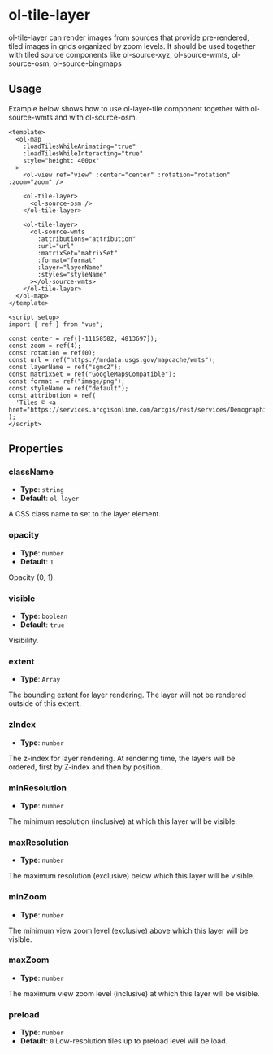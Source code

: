 # ol-tile-layer

ol-tile-layer can render images from sources that provide pre-rendered, tiled images in grids organized by zoom levels. It should be used together with tiled source components like ol-source-xyz, ol-source-wmts, ol-source-osm, ol-source-bingmaps

<script setup>
import TileLayerDemo from "@demos/TileLayerDemo.vue"
</script>
<ClientOnly>
<TileLayerDemo />
</ClientOnly>

## Usage

Example below shows how to use ol-layer-tile component together with ol-source-wmts and with ol-source-osm.

```vue
<template>
  <ol-map
    :loadTilesWhileAnimating="true"
    :loadTilesWhileInteracting="true"
    style="height: 400px"
  >
    <ol-view ref="view" :center="center" :rotation="rotation" :zoom="zoom" />

    <ol-tile-layer>
      <ol-source-osm />
    </ol-tile-layer>

    <ol-tile-layer>
      <ol-source-wmts
        :attributions="attribution"
        :url="url"
        :matrixSet="matrixSet"
        :format="format"
        :layer="layerName"
        :styles="styleName"
      ></ol-source-wmts>
    </ol-tile-layer>
  </ol-map>
</template>

<script setup>
import { ref } from "vue";

const center = ref([-11158582, 4813697]);
const zoom = ref(4);
const rotation = ref(0);
const url = ref("https://mrdata.usgs.gov/mapcache/wmts");
const layerName = ref("sgmc2");
const matrixSet = ref("GoogleMapsCompatible");
const format = ref("image/png");
const styleName = ref("default");
const attribution = ref(
  'Tiles © <a href="https://services.arcgisonline.com/arcgis/rest/services/Demographics/USA_Population_Density/MapServer/">ArcGIS</a>'
);
</script>
```

## Properties

### className

- **Type**: `string`
- **Default**: `ol-layer`

A CSS class name to set to the layer element.

### opacity

- **Type**: `number `
- **Default**: `1`

Opacity (0, 1).

### visible

- **Type**: `boolean`
- **Default**: `true`

Visibility.

### extent

- **Type**: `Array`

The bounding extent for layer rendering. The layer will not be rendered outside of this extent.

### zIndex

- **Type**: `number`

The z-index for layer rendering. At rendering time, the layers will be ordered, first by Z-index and then by position.

### minResolution

- **Type**: `number`

The minimum resolution (inclusive) at which this layer will be visible.

### maxResolution

- **Type**: `number`

The maximum resolution (exclusive) below which this layer will be visible.

### minZoom

- **Type**: `number`

The minimum view zoom level (exclusive) above which this layer will be visible.

### maxZoom

- **Type**: `number`

The maximum view zoom level (inclusive) at which this layer will be visible.

### preload

- **Type**: `number`
- **Default**: `0`
  Low-resolution tiles up to preload level will be load.
